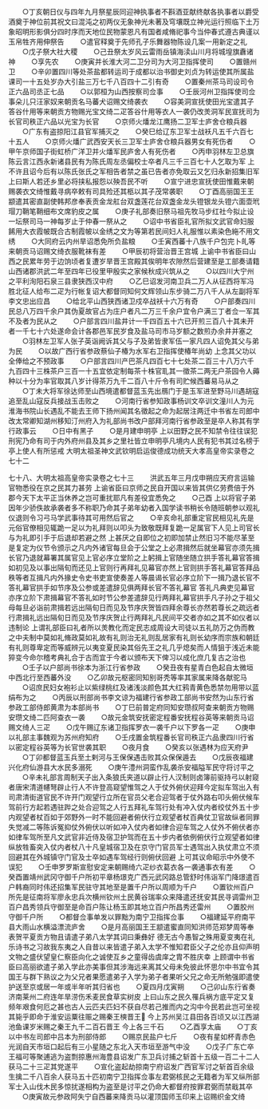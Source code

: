 <!-- { "loadSidebar": true } -->
　　○丁亥朝日仪与四年九月祭星辰同迎神执事者不斟酒亚献终献各执事者以爵受酒奠于神位前其祝文曰混沌之初两仪无象神光未著及穹壤既立神光运行照临下土万象昭明形影俱分四时序而天地位民物蒙恩凡有国者咸脩祀事今当仲春式遵古典谨以玉帛牲齐用伸祭告
　　○遣官释奠于先师孔子乐舞器物陈设几案一用新定之礼
　　○戊子祭大社大稷
　　○己丑祭太岁风云雷雨岳镇海渎山川月将城堭旗纛诸神
　　○享先农
　　○庚寅并长淮大河二卫分司为大河卫指挥使司
　　○置赣州卫
　　○辛卯置四川等处茶盐都转运司于成都以治书御史刘贞为转运使其所属盐课司一十五处岁办大引盐三万七千八百四十二引有奇
　　○置秦州茶马司设司令正六品司丞正七品
　　○以郭桓为山西按察司佥事
　　○壬辰河州卫指挥使司佥事朵儿只汪家奴来朝贡名马蕃犬诏赐文绮袭衣
　　○容美洞宣抚使田光宝遣其子答谷什用等来朝贡方物赐光宝文绮二疋答谷什用等衣人一袭仍改羙洞军民宣抚司为长官司秩正六品以光宝为长官
　　○京师火燔龙江鹰扬二卫军士庐舍仓粮兵器
　　○广东有盗掠阳江县官军捕灭之
　　○癸巳给辽东卫军士战袄凡五千六百七十五人
　　○京师火燔广武西安天长三卫军士庐舍仓粮兵器男女有死伤者
　　○甲午京师国子街虹桥广洋卫并火燔军民庐舍人有死伤者
　　○丙申羽林左卫总旗陈云言江西永新诸县民有为陈氏周左丞偏校士卒者凡三千三百七十人乞取为军  上不许且诏今后有以陈氏张氏之军相告者禁之虽已告者亦免取云又乞归永新招集旧军  上曰斯人若还乡里必将挟私报怨以殃吾民不听
　　○宣宁进忠宣抚使田惟戴来朝赐袭衣文绮惟戴寻病卒敕有司具殓还其柩以其子茂常袭职
　　○丁酉高丽国王王颛遣其密直副使韩邦彦奉表贡金龙舡台双盏莲花台双盏金龙头镫银龙头镫六面壶玳瑁刀鞘笔鞘细布文席豹皮之属
　　○庚子礼部奏旧祭马祖先牧马步红社今拟止设一坛祭司马一神每岁止于仲春一祭从之
　　○诏中书省臣礼官所拟文武官命妇服餙用大衣霞帔既合古制霞帔以金绣之文为等第若民间妇人礼服惟以素染色絁不用文绣
　　○大同府云内州旱诏悉免所负盐粮
　　○壬寅西蕃十八族千户包完卜癿等来朝贡马诏赐文绮衣服靴袜有差
　　○甲辰初将营治晋王宫城  上谕中书省臣曰山西之民累年劳于边饷顷者复遭岁旱晋王宫殿其俟明年农隙然后营建至是工部奏请籍山西诸郡洪武二年至四年已役里甲殷实之家候秋成兴筑从之
　　○以四川大宁州之平利洵阳石泉三县隶狭西汉中府
　　○乙巳诏发河南卫兵二万人从征西将军冯胜北征人给布二疋为行帐复诏大都督同知何文辉领山东步骑二万八千人从左副将军李文忠出应昌
　　○给北平山西狭西诸卫戍卒战袄十六万有奇
　　○户部奏四川民总八万四千余户其伪夏故官占为庄户者凡二万三千余户宜令户满三丁者佥一军其不及者为民从之
　　○户部言四川盐井计一千四百五十六已开煎三百八十其未开者一千七十六处遂命会计各郡邑军民岁食及盐马司市马岁额之数煎办余井并塞之
　　○羽林左卫军人张子英诣阙诉其父与子及弟皆隶军伍一家凡四人诏免其父与弟为民
　　○以故广西行省参政蔡仙子椿为水军右卫指挥使椿年尚幼  上念其父功以全俸给之不预政事
　　○户部言四川产巴茶凡四百七十七处茶二百三十八万六千九百四十三株茶户三百一十五宜依定制每茶十株官耴其一徵茶二两无户茶园令人薅种以十分为率官取其八岁计得茶万九千二百八十斤令有司贮候西蕃易马从之
　　○丁未大将军徐达师至山西境遣都督蓝玉先出鴈门于是玉军进至野马川遇胡寇追至乱山寇反兵接战玉击败之
　　○河南行省参知政事杨训文卒训文潼川人为元淮海书院山长遇乱不能去王师下扬州闻其名徵起之命为起居注两迁中书省左司郎中改太常卿知湖州移知汀州府入为礼部尚书改户部拜河南行省参政至是卒人称其有学行政事云
　　○日中有黑子
　　○是月建申明亭  上以田野之民不知禁令往往误犯刑宪乃命有司于内外府州县及其乡之里社皆立申明亭凡境内人民有犯书其过名榜于亭上使人有所惩戒
大明太祖圣神文武钦明启运俊德成功统天大孝高皇帝实录卷之七十二


七十八、大明太祖高皇帝实录卷之七十三
　　洪武五年三月戊申朔应天府言运输官物悉役在京之民其力甚劳  上谕省臣曰京师之民自开国以来皆其供亿劳费倍于外郡今天下太平正当休养之岂可重扰耶凡有差役宜悉免之
　　○己酉  上以将官子弟因年少骄佚故承袭者多不称职乃命其子弟年幼者入国学读书稍长令随班朝参以观礼仪退则令习弓马学武事待其可用然后官之
　　○辛亥命礼部重定官民相见礼先是元俗官僚相见辄跪一足以为礼拜则以叩头为致敬既拜复跪一足属官下人见上司官长与为礼即引手于后退却若避之然  上甚厌之自即位之初即加禁止然旧习不能尽革至是复定为仪节令颁示之凡内外诸官每旦会于公堂之上必肃揖然后就坐幕官亦须先揖长官乃退就幕署其属官见上官必序立堂阶之上躬揖上官随坐随立拱手答礼幕官答揖如初见及以事出隔旬而还见上官则行再拜礼见幕官亦然上官则拱手答礼幕官答拜品秩等者互揖凡内外掾史令史书吏宣使奏差人等晨谒长官必序立阶下一揖乃退长官不答礼幕官拱手如节序及公参或差遣辞见俱两拜长官不答礼幕官  答礼凡典吏见幕官亦序立阶下肃揖幕官不答礼如时节公参差遣辞见行两拜礼幕官拱手凡子孙之于祖父母每旦必诣前肃揖若远出隔旬日而见及节序庆贺皆四拜余尊长亦然若尊长之疏远者行肃揖礼远出隔旬日而见及节序庆贺止行两拜礼凡民间平交者亦如之其不如仪者以违制论  上谓礼部臣曰礼者所以羙教化而定民志成周设大司徒以五礼防万之伪而教之中夫制中莫如礼脩政莫如礼故有礼则治无礼则乱居家有礼则长幼序而宗族和朝廷有礼则尊卑定而等威辨元以夷变夏民染其俗先王之礼几乎熄矣而人情狙于浅近未能猝变今命尔稽考典礼合于古而宜于今者以颁布天下俾习以成化庶几复古之治也
　　○壬子以户部尚书徐本为浙江行省参政
　　○癸丑夜有星青白色起自太微垣中西北行至西蕃外没
　　○乙卯故元枢密同知别哥秃等率其家属来降各献驼马
　　○诏庶民妇女袍衫止以紫绿桃红及诸浅淡颜色其大红鸦青黄色悉禁勿用带以蓝绢布为之
　　○丙辰以刑部尚书李文谅为福建行省参政工部尚书安然为山东行省参政工部侍郎黄肃为本部尚书
　　○丁巳前普定府同知安瓒叔阿查来朝贡方物赐安瓒文绮二匹阿查衣一袭
　　○故元金筑安抚密定程番安抚程谷英等来朝贡马诏赐文绮人三疋
　　○戊午赐辽东诸卫指挥罗衣一袭千户以下罗各一疋
　　○庚申以礼部主事魏观为苏州府知府
　　○壬戌置金筑程番长官司秩正六品隶四川行省以密定程谷英等为长官世袭其职
　　○夜月食
　　○癸亥以张遇林为应天府尹
　　○丁卯都督蓝玉兵至土剌河与王保保遇击败其众保保遁去
　　○戊辰夜福建兴化府仙游县大水民多溺死
　　○庚午澧州洞蛮作乱袭杀安福隘军民守将讨平之
　　○辛未礼部言周制天子出入条狼氏夹道以辟止行人汉制则卤簿前驱持弓以射窥者唐宋清道幰弩辟止行人不许登高窥望惟驾之人于仗外俯伏迎拜今定拟车驾出入有司肃清街道官民不许开门观望行立所在官员父老合迎驾者于仗外路右叩头俯伏候车驾前行方起若遇驻跸之处合迎驾之人行五拜礼车驾行处有冲入仗内者绞仗外五十步内观望者杖百如于郊野外一时不能回避者俯伏行立观望者杖百典仗卫官故纵者同罪失觉减二等陈诉冤抑仗外俯伏以听如冲入仗内者如律合迎车驾之人仗外不俯伏者亦如律车驾所至凡文武官非近侍及宿卫护驾而在五十步内者依例俯伏行立观望者如律纵放牲畜突入仗内者杖八十凡皇城宿卫及在京守门官员军士遇驾出入执仗肃立不须回避其在外城镇守门官及士卒如遇车驾经行则俯伏回避  上可其议命昭示中外使不误犯
　　○壬申罗罗斯宣慰安定来朝赐绮六疋纱衣葛衣各一袭通事衣有差
　　○癸酉置靖州武冈守御千户所初平章杨璟克广西元武冈路总管舒时伟诣军门降璟遣百户韩裔同时伟还招集军民驻守其地至是置千户所以周顺为千户
　　○置钦州百户所先是征南将军廖永忠兵次横州钦州土民黄谷瑞率众来降遣还抚安其民寻调雷州卫百户昌秀领兵守御至是命百户陈让杨玉即其地立百户所昌秀还雷州
　　○置胶州守御千户所
　　○都督佥事单发以罪黜为南宁卫指挥佥事
　　○福建延平府南平县大雨山水横溢漂流庐舍
　　○是月高丽国王王颛遣蜜直同知洪师范郑梦周等奉表贺平夏贡方物且请遣子弟八太学其词曰秉彝好  德无古今愚智之殊用夏变夷在礼乐诗书之习故我东夷之人自昔以来皆遣子弟入太学不惟知君臣父子之伦亦且仰声明文物之盛伏望皇仁察臣向化之诚使互乡之童得齿虞庠之胄不胜庆幸  上顾谓中书省臣曰高丽欲遣子弟入学此亦美事但其涉海远来离其父母未免彼此怀思尔中书宜令其国王与群下熟议之为父兄者果愿遣弟子入学为弟子者果听父兄之命无所勉强即遣使护送至京或居一年或半年听其归省也
　　○夏四月戊寅朔
　　○己卯山东行省奏济南莱州二府连年旱涝伤禾麦民食草实树皮  上曰山东之民久罹兵祸方底平定又复频年艰食何厄之甚也古人云匹夫匹妇不获自尽若己推而内之沟中今民若此岂可坐视其毙乎即命于淮安运粟往赈之赐秦王樉晋王  今上苏州吴江县田各百顷又以江西湖池鱼课岁米赐之秦王九千二百石晋王  今上各三千石
　　○乙酉享太庙
　　○丁亥以中书左司郎中吕本为刑部侍郎
　　○赐京民盐户七斤
　　○夜有星如杯青赤色光润自天市垣口起后有三小星随之东北入天市垣至游气中没
　　○戊子广东亡卒王福可等聚逋逃为盗剽掠惠州海豊县诏发广东卫兵讨捕之斩首十五级一百二十二人获马二十三疋其党遂平
　　○宣化盗起劫掠南宁府诏发广西官军讨之斩首百余级生擒二千八百余人获马五十匹初南宁卫指挥佥事左君弼核民之无籍者为军又纵所部军士入山伐木民多惊扰遂相构为盗至是讨平之仍命大都督府按罪君弼而禁戢其卒
　　○庚寅故元参政阿失宁自西蕃来降贡马以灌顶国师玉印来上诏赐织金文绮
